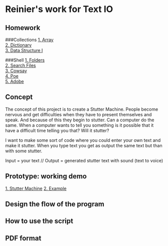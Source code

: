 # Reinier's work for Text IO 

## Homework
###Collections
[1. Array](c1_array.md)<br>
[2. Dictionary](c2_dictionary.md)<br>
[3. Data Structure I](c3_data_structure_1.md)

###Shell
[1. Folders](s1_folders.md)
<br>
[2. Search Files](s2_search.md)
<br>
[3. Cowsay](s3_cowsay.md)
<br>
[4. Poe](s4_poe.md)
<br>
[5. Adobe](s5_adobe.md)


## Concept
The concept of this project is to create a Stutter Machine. People become nervous and get difficulties when they have to present themselves and speak. And because of this they begin to stutter. Can a computer do the same. When a computer wants to tell you something is it possible that it have a difficult time telling you that? Will it stutter?

I want to make some sort of code where you could enter your own text and make it stutter. When you type text you get as output the same text but than with some stutter.

Input = your text //  Output =  generated stutter text with sound (text to voice)


## Prototype: working demo
[1. Stutter Machine](stutter_machine.pv)
[2. Example](demo_1.png)


## Design the flow of the program

## How to use the script

## PDF format 
			
